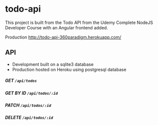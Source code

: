 # todo-api
This project is built from the Todo API from the Udemy Complete NodeJS Developer Course
with an Angular frontend added.

Production http://todo-api-360paradigm.herokuapp.com/

## API
- Development built on a sqlite3 database
- Production hosted on Heroku using postgresql database

##### GET `/api/todos`

##### GET BY ID `/api/todos/:id`

##### PATCH `/api/todos/:id`

##### DELETE `/api/todos/:id`



